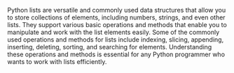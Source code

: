 Python lists are versatile and commonly used data structures that allow you to store collections of elements, including numbers, strings, and even other lists. They support various basic operations and methods that enable you to manipulate and work with the list elements easily. Some of the commonly used operations and methods for lists include indexing, slicing, appending, inserting, deleting, sorting, and searching for elements. Understanding these operations and methods is essential for any Python programmer who wants to work with lists efficiently.
